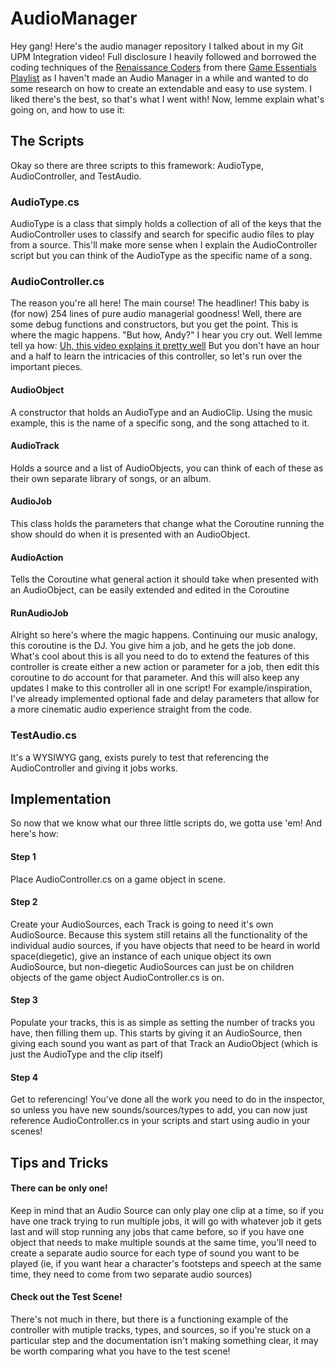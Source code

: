 # AudioManager
Hey gang! Here's the audio manager repository I talked about in my Git UPM Integration video! Full disclosure I heavily followed and borrowed the coding techniques of the [Renaissance Coders](https://www.youtube.com/channel/UCkUIs-k38aDaImZq2Fgsyjw) from there [Game Essentials Playlist](https://www.youtube.com/watch?v=qkKuGmGRF2k&list=PL4CCSwmU04MiFVUqeDUYQaRIebMs8_dHX) as I haven't made an Audio Manager in a while and wanted to do some research on how to create an extendable and easy to use system. I liked there's the best, so that's what I went with! Now, lemme explain what's going on, and how to use it:
## The Scripts
Okay so there are three scripts to this framework: AudioType, AudioController, and TestAudio.
### AudioType.cs
AudioType is a class that simply holds a collection of all of the keys that the AudioController uses to classify and search for specific audio files to play from a source. This'll make more sense when I explain the AudioController script but you can think of the AudioType as the specific name of a song.
### AudioController.cs
The reason you're all here! The main course! The headliner! This baby is (for now) 254 lines of pure audio managerial goodness! Well, there are some debug functions and constructors, but you get the point. This is where the magic happens. "But how, Andy?" I hear you cry out. Well lemme tell ya how:
[Uh, this video explains it pretty well](https://www.youtube.com/watch?v=3hsBFxrIgQI&list=PL4CCSwmU04MiFVUqeDUYQaRIebMs8_dHX&index=3)
But you don't have an hour and a half to learn the intricacies of this controller, so let's run over the important pieces.
#### AudioObject
A constructor that holds an AudioType and an AudioClip. Using the music example, this is the name of a specific song, and the song attached to it.
#### AudioTrack
Holds a source and a list of AudioObjects, you can think of each of these as their own separate library of songs, or an album.
#### AudioJob
This class holds the parameters that change what the Coroutine running the show should do when it is presented with an AudioObject.
#### AudioAction
Tells the Coroutine what general action it should take when presented with an AudioObject, can be easily extended and edited in the Coroutine
#### RunAudioJob
Alright so here's where the magic happens. Continuing our music analogy, this coroutine is the DJ. You give him a job, and he gets the job done. What's cool about this is all you need to do to extend the features of this controller is create either a new action or parameter for a job, then edit this coroutine to do account for that parameter. And this will also keep any updates I make to this controller all in one script! For example/inspiration, I've already implemented optional fade and delay parameters that allow for a more cinematic audio experience straight from the code.
### TestAudio.cs
It's a WYSIWYG gang, exists purely to test that referencing the AudioController and giving it jobs works.
## Implementation
So now that we know what our three little scripts do, we gotta use 'em! And here's how:
#### Step 1
Place AudioController.cs on a game object in scene.
#### Step 2
Create your AudioSources, each Track is going to need it's own AudioSource. Because this system still retains all the functionality of the individual audio sources, if you have objects that need to be heard in world space(diegetic), give an instance of each unique object its own AudioSource, but non-diegetic AudioSources can just be on children objects of the game object AudioController.cs is on.
#### Step 3
Populate your tracks, this is as simple as setting the number of tracks you have, then filling them up. This starts by giving it an AudioSource, then giving each sound you want as part of that Track an AudioObject (which is just the AudioType and the clip itself)
#### Step 4
Get to referencing! You've done all the work you need to do in the inspector, so unless you have new sounds/sources/types to add, you can now just reference AudioController.cs in your scripts and start using audio in your scenes!
## Tips and Tricks
#### There can be only one!
Keep in mind that an Audio Source can only play one clip at a time, so if you have one track trying to run multiple jobs, it will go with whatever job it gets last and will stop running any jobs that came before, so if you have one object that needs to make multiple sounds at the same time, you'll need to create a separate audio source for each type of sound you want to be played (ie, if you want hear a character's footsteps and speech at the same time, they need to come from two separate audio sources)
#### Check out the Test Scene!
There's not much in there, but there is a functioning example of the controller with mutiple tracks, types, and sources, so if you're stuck on a particular step and the documentation isn't making something clear, it may be worth comparing what you have to the test scene!
